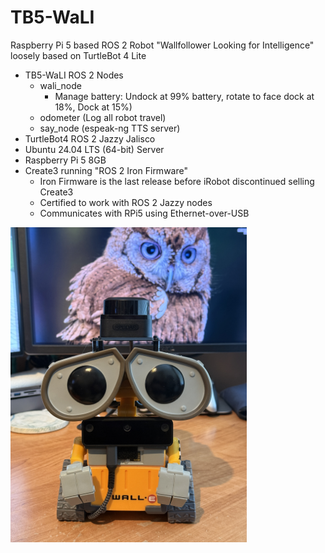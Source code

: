 # TB5-WaLI

Raspberry Pi 5 based ROS 2 Robot "Wallfollower Looking for Intelligence" loosely based on TurtleBot 4 Lite  

- TB5-WaLI ROS 2 Nodes  
  - wali_node  
    - Manage battery: Undock at 99% battery, rotate to face dock at 18%, Dock at 15%)   
  - odometer  (Log all robot travel)  
  - say_node  (espeak-ng TTS server)  
- TurtleBot4 ROS 2 Jazzy Jalisco  
- Ubuntu 24.04 LTS (64-bit) Server  
- Raspberry Pi 5 8GB  
- Create3 running "ROS 2 Iron Firmware"  
  - Iron Firmware is the last release before iRobot discontinued selling Create3  
  - Certified to work with ROS 2 Jazzy nodes  
  - Communicates with RPi5 using Ethernet-over-USB  

<img src="https://github.com/slowrunner/TB5-WaLI/blob/main/Graphics/WaLI_Waiting_For_Create3.JPG" width="378" height="504" />

